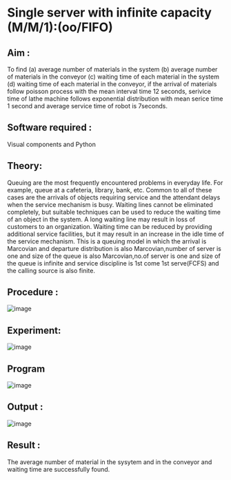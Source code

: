 # Single server with infinite capacity (M/M/1):(oo/FIFO)
## Aim :
To find (a) average number of materials in the system (b) average number of materials in the conveyor (c) waiting time of each material in the system (d) waiting time of each material in the conveyor, if the arrival  of materials follow poisson process with the mean interval time 12 seconds, serivice time of lathe machine follows exponential distribution with mean serice time 1 second and average service time of robot is 7seconds.

## Software required :
Visual components and Python

## Theory:
Queuing are the most frequently encountered problems in everyday life. For example, queue at a cafeteria, library, bank, etc. Common to all of these cases are the arrivals of objects requiring service and the attendant delays when the service mechanism is busy. Waiting lines cannot be eliminated completely, but suitable techniques can be used to reduce the waiting time of an object in the system. A long waiting line may result in loss of customers to an organization. Waiting time can be reduced by providing additional service facilities, but it may result in an increase in the idle time of the service mechanism.
This is a queuing model in which the arrival is Marcovian and departure distribution is also Marcovian,number of server is one and size of the queue is also Marcovian,no.of server is one and size of the queue is infinite and service discipline is 1st come 1st serve(FCFS) and the calling source is also finite.

## Procedure :
![image](https://github.com/ligneshwar/Single-server-infinite-capacity---Markov-Model/assets/149365037/3975cc1a-add9-42ad-91e6-82b4fffed419)

## Experiment:
![image](https://github.com/ligneshwar/Single-server-infinite-capacity---Markov-Model/assets/149365037/66b63c23-d0c8-450b-a82e-86dd8d22a264)
 
## Program
![image](https://github.com/ramjan1729/Single-server-infinite-capacity---Markov-Model/assets/103921593/5f1fd58d-5929-4c51-89ea-4cef009e5bad)

## Output :
![image](https://github.com/ligneshwar/Single-server-infinite-capacity---Markov-Model/assets/149365037/44ec9119-59d7-409e-9e79-b69bad20f55b)

## Result :
The average number of material in the sysytem and in the conveyor and waiting time are successfully found.

